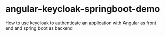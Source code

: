 # angular-keycloak-springboot-demo
How to use keycloak to authenticate an application with Angular as front end and spring boot as backend
